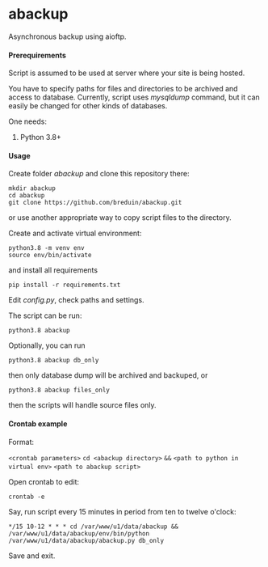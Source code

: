 # abackup
Asynchronous backup using aioftp.


#### Prerequirements

Script is assumed to be used at server where your site is being hosted.

You have to specify paths for files and directories to be archived and access to database. Currently, script uses *mysqldump* command, but it can easily be changed for other kinds of databases.

One needs:

1. Python 3.8+


#### Usage

Create folder *abackup* and clone this repository there:

    mkdir abackup
    cd abackup
    git clone https://github.com/breduin/abackup.git
or use another appropriate way to copy script files to the directory.

Create and activate virtual environment:

    python3.8 -m venv env
    source env/bin/activate

and install all requirements

    pip install -r requirements.txt
    
Edit *config.py*, check paths and settings.

The script can be run:

    python3.8 abackup 

Optionally, you can run 

    python3.8 abackup db_only
then only database dump will be archived and backuped, or

    python3.8 abackup files_only
then the scripts will handle source files only.

#### Crontab example

Format:

`<crontab parameters>` `cd <abackup directory>` ` && ` `<path to python in virtual env>` `<path to abackup script>` 

Open crontab to edit:

    crontab -e

Say, run script every 15 minutes in period from ten to twelve o'clock:

    */15 10-12 * * * cd /var/www/u1/data/abackup && /var/www/u1/data/abackup/env/bin/python /var/www/u1/data/abackup/abackup.py db_only

Save and exit.